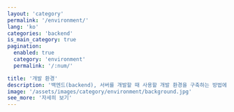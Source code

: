 ```yaml
---
layout: 'category'
permalink: '/environment/'
lang: 'ko'
categories: 'backend'
is_main_category: true
pagination:
  enabled: true
  category: 'environment'
  permalink: '/:num/'

title: '개발 환경'
description: '백엔드(backend), 서버를 개발할 때 사용할 개발 환경을 구축하는 방법에 대해서 알아봅니다. 여기에서는 도커(docker), vagrant, ansible를 사용하여 라라벨(laravel), 파이썬(python)을 개발할 수 있는 개발 환경 구축을 살펴보겠습니다.'
image: '/assets/images/category/environment/background.jpg'
see_more: '자세히 보기'
---
```

